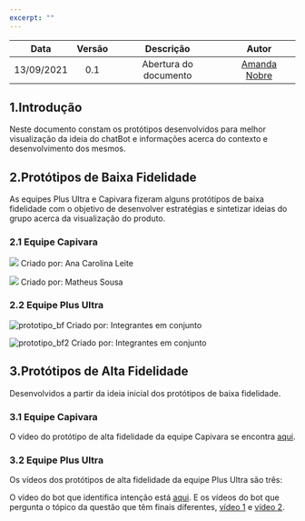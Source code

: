 ```yaml
---
excerpt: ""
---
```


| Data       | Versão | Descrição                      | Autor |
| :--------: | :----: | :----------------------------: | :-------: |
| 13/09/2021 |  0.1   |     Abertura do documento      | [Amanda Nobre](https://github.com/AmandaNbr) |

## 1.Introdução

Neste documento constam os protótipos desenvolvidos para melhor visualização da ideia do chatBot e informações acerca do contexto e desenvolvimento dos mesmos.

## 2.Protótipos de Baixa Fidelidade

As equipes Plus Ultra e Capivara fizeram alguns protótipos de baixa fidelidade com o objetivo de desenvolver estratégias e sintetizar ideias do grupo acerca da visualização do produto.

### 2.1 Equipe Capivara

![](https://user-images.githubusercontent.com/49570180/129123530-aa8c1625-fcec-49d9-a0dc-eb76da2430fe.jpg)
Criado por: Ana Carolina Leite

![](https://user-images.githubusercontent.com/54778783/129114238-43d92282-ba70-4bdb-9e9b-876dd8a42cfb.jpeg)
Criado por: Matheus Sousa

### 2.2 Equipe Plus Ultra

![prototipo_bf](https://user-images.githubusercontent.com/44625056/130364359-c673d65c-1dce-4580-b4ea-578bcdbecbf5.jpg)
Criado por: Integrantes em conjunto

![prototipo_bf2](https://user-images.githubusercontent.com/44625056/130364362-2c1db5e1-9e03-4a3d-af27-99f30e293558.jpg)
Criado por: Integrantes em conjunto

## 3.Protótipos de Alta Fidelidade

Desenvolvidos a partir da ideia inicial dos protótipos de baixa fidelidade.

### 3.1 Equipe Capivara

O vídeo do protótipo de alta fidelidade da equipe Capivara se encontra [aqui](https://user-images.githubusercontent.com/52364259/129654362-6eecfa6e-cc4e-4641-a289-2033211011d2.mp4).

### 3.2 Equipe Plus Ultra

Os vídeos dos protótipos de alta fidelidade da equipe Plus Ultra são três:

O vídeo do bot que identifica intenção está [aqui](https://user-images.githubusercontent.com/44625056/130374961-47656346-03c4-4794-a604-dc8cefa1314c.mp4).
E os vídeos do bot que pergunta o tópico da questão que têm finais diferentes, [vídeo 1](https://user-images.githubusercontent.com/44625056/130375095-e8a964ee-ba19-43c4-9c78-bde8e22450d4.mp4) e [vídeo 2](https://user-images.githubusercontent.com/44625056/130375104-4734b18d-da9b-4d9e-b07b-ecd64901897e.mp4).
